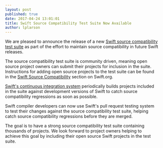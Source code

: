 ```yaml
---
layout: post
published: true
date: 2017-04-24 13:01:01
title: Swift Source Compatibility Test Suite Now Available
author: lplarson
---
```


We are pleased to announce the release of a new [Swift source compatibility test
suite](https://github.com/swiftlang/swift-source-compat-suite) as part of the effort
to maintain source compatibility in future Swift releases.

The source compatibility test suite is community driven, meaning open source
project owners can submit their projects for inclusion in the suite.
Instructions for adding open source projects to the test suite can be found in
the [Swift Source Compatibility](/documentation/source-compatibility) section on Swift.org.

[Swift's continuous integration system](https://ci.swift.org) periodically
builds projects included in the suite against development versions of Swift to
catch source compatibility regressions as soon as possible.

Swift compiler developers can now use Swift's pull request testing system
to test their changes against the source compatibility test suite, helping
catch source compatibility regressions before they are merged.

The goal is to have a strong source compatibility test suite containing
thousands of projects. We look forward to project owners helping to achieve
this goal by including their open source Swift projects in the test suite.
